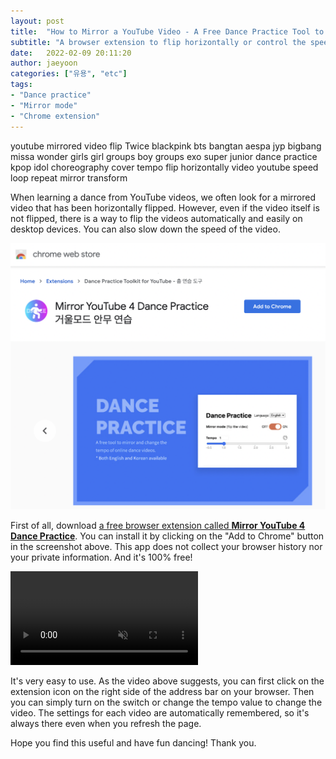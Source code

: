 ```yaml
---
layout: post
title:  "How to Mirror a YouTube Video - A Free Dance Practice Tool to Mirror and Slow Down the Dance Practice Videos"
subtitle: "A browser extension to flip horizontally or control the speed of the dance practice YouTube videos such as K-pop idol choreography"
date:   2022-02-09 20:11:20
author: jaeyoon
categories: ["유용", "etc"]
tags:
- "Dance practice"
- "Mirror mode"
- "Chrome extension"
---
```



<span class="search-keywords">
youtube mirrored video flip 
Twice blackpink bts bangtan aespa jyp bigbang missa wonder girls 
girl groups boy groups exo super junior
dance practice kpop idol choreography cover tempo flip horizontally video youtube speed loop repeat mirror transform 
</span>


When learning a dance from YouTube videos, we often look for a mirrored video that has been horizontally flipped. However, even if the video itself is not flipped, there is a way to flip the videos automatically and easily on desktop devices. You can also slow down the speed of the video.

<a href="https://chrome.google.com/webstore/detail/dance-practice-toolkit-fo/odmglmjpojlhploiiaemcdohkeoapakf" target="_blank">
    <img src="https://github.com/jyoonsong/compare-stories/blob/main/dance/en_install.png?raw=true">
</a>

First of all, download <a href="https://chrome.google.com/webstore/detail/dance-practice-toolkit-fo/odmglmjpojlhploiiaemcdohkeoapakf" target="_blank">a free browser extension called <b>Mirror YouTube 4 Dance Practice</b></a>. You can install it by clicking on the "Add to Chrome" button in the screenshot above. This app does not collect your browser history nor your private information. And it's 100% free!

<video src="https://github.com/jyoonsong/compare-stories/blob/main/dance/en_demo.mp4?raw=true" muted controls></video>

It's very easy to use. As the video above suggests, you can first click on the extension icon on the right side of the address bar on your browser. Then you can simply turn on the switch or change the tempo value to change the video. The settings for each video are automatically remembered, so it's always there even when you refresh the page.

Hope you find this useful and have fun dancing! Thank you.